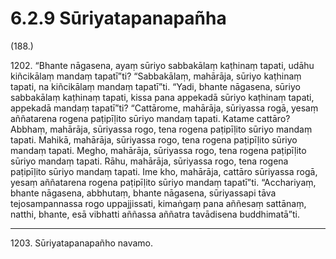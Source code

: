 # 6.2.9 Sūriyatapanapañha

(188.)

1202\. “Bhante nāgasena, ayaṃ sūriyo sabbakālaṃ kaṭhinaṃ tapati, udāhu kiñcikālaṃ mandaṃ tapatī”ti? “Sabbakālaṃ, mahārāja, sūriyo kaṭhinaṃ tapati, na kiñcikālaṃ mandaṃ tapatī”ti. “Yadi, bhante nāgasena, sūriyo sabbakālaṃ kaṭhinaṃ tapati, kissa pana appekadā sūriyo kaṭhinaṃ tapati, appekadā mandaṃ tapatī”ti? “Cattārome, mahārāja, sūriyassa rogā, yesaṃ aññatarena rogena paṭipīḷito sūriyo mandaṃ tapati. Katame cattāro? Abbhaṃ, mahārāja, sūriyassa rogo, tena rogena paṭipīḷito sūriyo mandaṃ tapati. Mahikā, mahārāja, sūriyassa rogo, tena rogena paṭipīḷito sūriyo mandaṃ tapati. Megho, mahārāja, sūriyassa rogo, tena rogena paṭipīḷito sūriyo mandaṃ tapati. Rāhu, mahārāja, sūriyassa rogo, tena rogena paṭipīḷito sūriyo mandaṃ tapati. Ime kho, mahārāja, cattāro sūriyassa rogā, yesaṃ aññatarena rogena paṭipīḷito sūriyo mandaṃ tapatī”ti. “Acchariyaṃ, bhante nāgasena, abbhutaṃ, bhante nāgasena, sūriyassapi tāva tejosampannassa rogo uppajjissati, kimaṅgaṃ pana aññesaṃ sattānaṃ, natthi, bhante, esā vibhatti aññassa aññatra tavādisena buddhimatā”ti.

---

1203\. Sūriyatapanapañho navamo.
